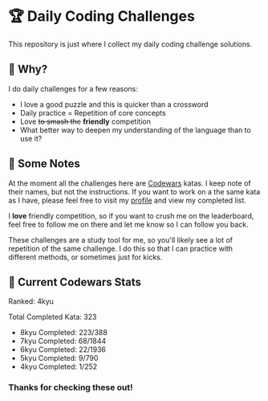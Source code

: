 # :trophy: Daily Coding Challenges

This repository is just where I collect my daily coding challenge solutions.

## :thinking: Why?

I do daily challenges for a few reasons:
* I love a good puzzle and this is quicker than a crossword
* Daily practice = Repetition of core concepts
* Love ~~to smash the~~ **friendly** competition
* What better way to deepen my understanding of the language than to use it?

## :notebook: Some Notes

At the moment all the challenges here are [Codewars](https://codewars.com) katas. I keep note of their names, but not the instructions. If you want to work on a the same kata as I have, please feel free to visit my [profile](https://www.codewars.com/users/barbaralaw/completed) and view my completed list.

I **love** friendly competition, so if you want to crush me on the leaderboard, feel free to follow me on there and let me know so I can follow you back.

These challenges are a study tool for me, so you'll likely see a lot of repetition of the same challenge. I do this so that I can practice with different methods, or sometimes just for kicks.

## :medal_sports: Current Codewars Stats

Ranked: 4kyu

Total Completed Kata: 323    
  * 8kyu Completed: 223/388  
  * 7kyu Completed: 68/1844
  * 6kyu Completed: 22/1936  
  * 5kyu Completed: 9/790   
  * 4kyu Completed: 1/252  


### Thanks for checking these out!

